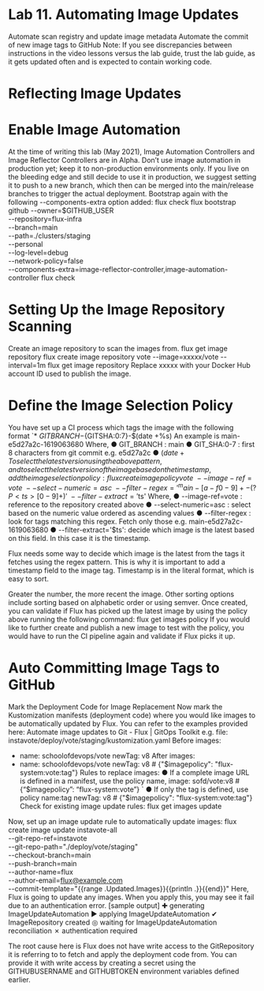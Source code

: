 # Lab 11. Automating Image Updates
Automate scan registry and update image metadata
Automate the commit of new image tags to GitHub
Note: If you see discrepancies between instructions in the video lessons versus the lab guide,
trust the lab guide, as it gets updated often and is expected to contain working code.

# Reflecting Image Updates
# Enable Image Automation
At the time of writing this lab (May 2021), Image Automation Controllers and Image Reflector
Controllers are in Alpha. Don’t use image automation in production yet; keep it to
non-production environments only. If you live on the bleeding edge and still decide to use it in
production, we suggest setting it to push to a new branch, which then can be merged into the
main/release branches to trigger the actual deployment.
Bootstrap again with the following --components-extra option added:
flux check
flux bootstrap github
--owner=$GITHUB_USER \
--repository=flux-infra \
--branch=main \
--path=./clusters/staging \
--personal \
--log-level=debug \
--network-policy=false \
--components-extra=image-reflector-controller,image-automation-controller
flux check

# Setting Up the Image Repository Scanning
Create an image repository to scan the images from.
flux get image repository
flux create image repository vote --image=xxxxx/vote --interval=1m
flux get image repository
Replace xxxxx with your Docker Hub account ID used to publish the image.

# Define the Image Selection Policy
You have set up a CI process which tags the image with the following format
`* ${GITBRANCH}-${GITSHA:0:7}-$(date +%s)
An example is main-e5d27a2c-1619063680
Where,
● GIT_BRANCH : main
● GIT_SHA:0-7 : first 8 characters from git commit e.g. e5d27a2c
● $(date +%s): timestamp (date + time) in literal format e.g. 1619063680
To select the latest version using the above pattern, and to select the latest version of the image
based on the timestamp, add the image selection policy:
flux create image policy vote \
--image-ref=vote \
--select-numeric=asc \
--filter-regex='^main-[a-f0-9]+-(?P<ts>[0-9]+)' \
--filter-extract='$ts'
Where,
● --image-ref=vote : reference to the repository created above
● --select-numeric=asc : select based on the numeric value ordered as ascending
values
● --filter-regex : look for tags matching this regex. Fetch only those e.g.
main-e5d27a2c-1619063680
● --filter-extract='$ts': decide which image is the latest based on this field. In
this case it is the timestamp.

Flux needs some way to decide which image is the latest from the tags it
fetches using the regex pattern. This is why it is important to add a timestamp
field to the image tag. Timestamp is in the literal format, which is easy to sort.

Greater the number, the more recent the image. Other sorting options include
sorting based on alphabetic order or using semver.
Once created, you can validate if Flux has picked up the latest image by using the policy above
running the following command:
flux get images policy
If you would like to further create and publish a new image to test with the policy, you would
have to run the CI pipeline again and validate if Flux picks it up.

# Auto Committing Image Tags to GitHub
Mark the Deployment Code for Image Replacement
Now mark the Kustomization manifests (deployment code) where you would like images to be
automatically updated by Flux. You can refer to the examples provided here: Automate image
updates to Git - Flux | GitOps Toolkit
e.g. file: instavote/deploy/vote/staging/kustomization.yaml
Before
images:
- name: schoolofdevops/vote
newTag: v8
After
images:
- name: schoolofdevops/vote
newTag: v8 # {"$imagepolicy": "flux-system:vote:tag"}
Rules to replace images:
● If a complete image URL is defined in a manifest, use the policy name,
image: sofd/vote:v8 # {“$imagepolicy”: “flux-system:vote”}
`
● If only the tag is defined, use policy name:tag
newTag: v8 # {"$imagepolicy": "flux-system:vote:tag"}
Check for existing image update rules:
flux get images update

Now, set up an image update rule to automatically update images:
flux create image update instavote-all \
--git-repo-ref=instavote \
--git-repo-path="./deploy/vote/staging" \
--checkout-branch=main \
--push-branch=main \
--author-name=flux \
--author-email=flux@example.com \
--commit-template="{{range .Updated.Images}}{{println .}}{{end}}"
Here, Flux is going to update any images.
When you apply this, you may see it fail due to an authentication error.
[sample output]
✚ generating ImageUpdateAutomation
► applying ImageUpdateAutomation
✔ ImageRepository created
◎ waiting for ImageUpdateAutomation reconciliation
✗ authentication required

The root cause here is Flux does not have write access to the GitRepository it is referring to to
fetch and apply the deployment code from. You can provide it with write access by creating a
secret using the GITHUBUSERNAME and GITHUBTOKEN environment variables defined earlier.